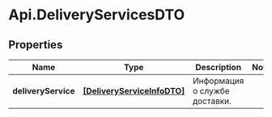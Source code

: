 # Api.DeliveryServicesDTO

## Properties

Name | Type | Description | Notes
------------ | ------------- | ------------- | -------------
**deliveryService** | [**[DeliveryServiceInfoDTO]**](DeliveryServiceInfoDTO.md) | Информация о службе доставки. | 


